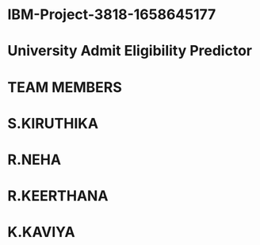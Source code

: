 # IBM-Project-3818-1658645177
# University Admit Eligibility Predictor 
# TEAM MEMBERS
# S.KIRUTHIKA
# R.NEHA
# R.KEERTHANA
# K.KAVIYA
